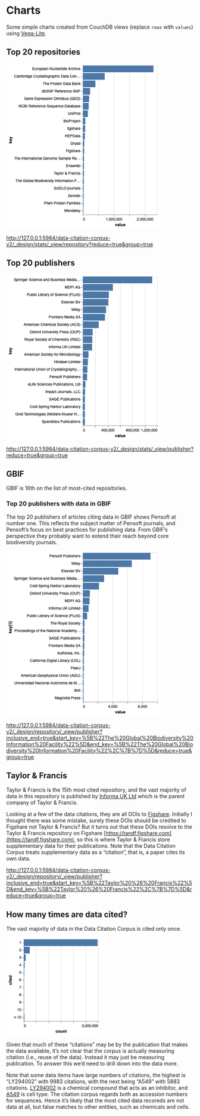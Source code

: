 # Charts

Some simple charts created from CouchDB views (replace `rows` with `values`) using [Vega-Lite](https://vega.github.io/vega-lite/).

## Top 20 repositories

![Top 20 repositories in Data Citation Corpus](https://raw.githubusercontent.com/rdmpage/data-citation-corpus/refs/heads/main/charts/repositories.png)

http://127.0.0.1:5984/data-citation-corpus-v2/_design/stats/_view/repository?reduce=true&group=true

## Top 20 publishers

![Top 20 publishers in Data Citation Corpus](https://raw.githubusercontent.com/rdmpage/data-citation-corpus/refs/heads/main/charts/publishers.png)


http://127.0.0.1:5984/data-citation-corpus-v2/_design/stats/_view/publisher?reduce=true&group=true

## GBIF

GBIF is 16th on the list of most-cited repositories.

### Top 20 publishers with data in GBIF

The top 20 publishers of articles citing data in GBIF shows Pensoft at number one. This reflects the subject matter of Pensoft journals, and Pensoft’s focus on best practices for publishing data. From GBIF’s perspective they probably want to extend their reach beyond core biodiversity journals.

![Top 20 publishers citing data from GBIF](https://raw.githubusercontent.com/rdmpage/data-citation-corpus/refs/heads/main/charts/gbif-publishers.png)

http://127.0.0.1:5984/data-citation-corpus-v2/_design/repository/_view/publisher?inclusive_end=true&start_key=%5B%22The%20Global%20Biodiversity%20Information%20Facility%22%5D&end_key=%5B%22The%20Global%20Biodiversity%20Information%20Facility%22%2C%7B%7D%5D&reduce=true&group=true


## Taylor & Francis

Taylor & Francis is the 15th most cited repository, and the vast majority of data in this repository is published by [Informa UK Ltd](https://en.wikipedia.org/wiki/Informa) which is the parent company of Taylor & Francis. 

Looking at a few of the data citations, they are all DOIs to [Figshare](https://figshare.com). Initially I thought there was some mistake, surely these DOIs should be credited to Figshare not Taylor & Francis? But it turns out that these DOIs resolve to the Taylor & Francis repository on Figshare [https://tandf.figshare.com](https://tandf.figshare.com), so this is where Taylor & Francis store supplementary data for their publications. Note that the Data Citation Corpus treats supplementary data as a “citation”, that is, a paper cites its own data.


http://127.0.0.1:5984/data-citation-corpus-v2/_design/repository/_view/publisher?inclusive_end=true&start_key=%5B%22Taylor%20%26%20Francis%22%5D&end_key=%5B%22Taylor%20%26%20Francis%22%2C%7B%7D%5D&reduce=true&group=true

## How many times are data cited?

The vast majority of data in the Data Citation Corpus is cited only once.

![Frequency of citation](https://raw.githubusercontent.com/rdmpage/data-citation-corpus/refs/heads/main/charts/cited.png)

Given that much of these “citations” may be by the publication that makes the data available, it’s not clear that the corpus is actually measuring citation (i.e., reuse of the data). Instead it may just be measuring publication. To answer this we’d need to drill down into the data more.

Note that some data items have large numbers of citations, the highest is “LY294002” with 9983 citations, with the next being “A549” with 5883 citations. [LY294002](https://en.wikipedia.org/wiki/LY294002) is a chemical compound that acts as an inhibitor, and [A549](https://en.wikipedia.org/wiki/A549_cell) is cell type. The citation corpus regards both as accession numbers for sequences. Hence it’s likely that the most cited data recoreds are not data at all, but false matches to other entities, such as chemicals and cells.





